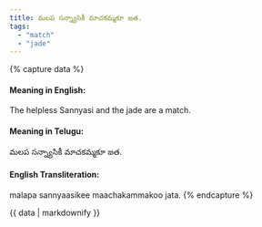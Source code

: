 ```yaml
---
title: మలప సన్న్యాసికీ మాచకమ్మకూ జత.
tags:
  - "match"
  - "jade"
---
```


{% capture data %}
#### Meaning in English:
The helpless Sannyasi and the jade are a match.

#### Meaning in Telugu:
మలప సన్న్యాసికీ మాచకమ్మకూ జత.

#### English Transliteration:
malapa sannyaasikee maachakammakoo jata.
{% endcapture %}

<div class="notice">{{ data | markdownify }}</div>

